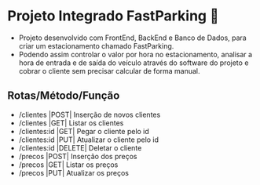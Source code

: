 # Projeto Integrado FastParking 🚀

* Projeto desenvolvido com FrontEnd, BackEnd e Banco de Dados, para criar um estacionamento chamado FastParking.
* Podendo assim controlar o valor por hora no estacionamento, analisar a hora de entrada e de saída do veículo através do software do projeto e cobrar o cliente sem precisar calcular de forma manual.


 ## Rotas/Método/Função</b>
* /clientes	|POST|	Inserção de novos clientes
* /clientes	|GET|	Listar os clientes
* /clientes:id	|GET|	Pegar o cliente pelo id
* /clientes:id	|PUT|	Atualizar o cliente pelo id
* /clientes:id	|DELETE|	Deletar o cliente
* /precos	|POST|	Inserção dos preços
* /precos	|GET|	Listar os preços
* /precos	|PUT|	Atualizar os preços
